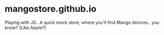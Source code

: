 # mangostore.github.io
Playing with JS..
A quick mock store, where you'll find Mango devices.. you know? (Like Apple?)
